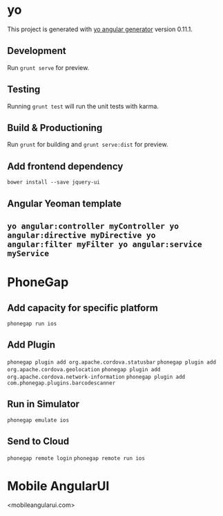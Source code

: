 # yo

This project is generated with [yo angular generator](https://github.com/yeoman/generator-angular)
version 0.11.1.

## Development

Run `grunt serve` for preview.

## Testing

Running `grunt test` will run the unit tests with karma.

## Build & Productioning

Run `grunt` for building and `grunt serve:dist` for preview.


## Add frontend dependency

`bower install --save jquery-ui` 

## Angular Yeoman template 
`
yo angular:controller myController
yo angular:directive myDirective
yo angular:filter myFilter
yo angular:service myService
`
-------------------------------------------------------------------

# PhoneGap


## Add capacity for specific platform

`phonegap run ios`

## Add Plugin

`phonegap plugin add org.apache.cordova.statusbar`
`phonegap plugin add org.apache.cordova.geolocation`
`phonegap plugin add org.apache.cordova.network-information`
`phonegap plugin add com.phonegap.plugins.barcodescanner`


## Run in Simulator

`phonegap emulate ios`

## Send to Cloud

`phonegap remote login`
`phonegap remote run ios`


# Mobile AngularUI
<mobileangularui.com>
